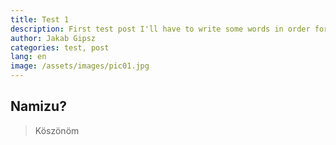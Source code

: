 ```yaml
---
title: Test 1 
description: First test post I'll have to write some words in order for the website to display the truncation correctly but it wasn't enough for it
author: Jakab Gipsz
categories: test, post
lang: en
image: /assets/images/pic01.jpg
---
```


## Namizu?

> Köszönöm

